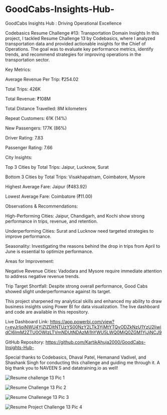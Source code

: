 # GoodCabs-Insights-Hub-

GoodCabs Insights Hub : Driving Operational Excellence 

Codebasics Resume Challenge #13: Transportation Domain Insights
In this project, I tackled Resume Challenge 13 by Codebasics, where I analyzed transportation data and provided actionable insights for the Chief of Operations. The goal was to evaluate key performance metrics, identify trends, and recommend strategies for improving operations in the transportation sector.

Key Metrics:

Average Revenue Per Trip: ₹254.02

Total Trips: 426K

Total Revenue: ₹108M

Total Distance Travelled: 8M kilometers

Repeat Customers: 61K (14%)

New Passengers: 177K (86%)

Driver Rating: 7.83

Passenger Rating: 7.66

City Insights:

Top 3 Cities by Total Trips: Jaipur, Lucknow, Surat

Bottom 3 Cities by Total Trips: Visakhapatnam, Coimbatore, Mysore

Highest Average Fare: Jaipur (₹483.92)

Lowest Average Fare: Coimbatore (₹11.00)

Observations & Recommendations:

High-Performing Cities: Jaipur, Chandigarh, and Kochi show strong performance in trips, revenue, and retention.

Underperforming Cities: Surat and Lucknow need targeted strategies to improve performance.

Seasonality: Investigating the reasons behind the drop in trips from April to June is essential to optimize performance.

Areas for Improvement:

Negative Revenue Cities: Vadodara and Mysore require immediate attention to address negative revenue trends.

Trip Target Shortfall: Despite strong overall performance, Good Cabs showed slight underperformance against its target.

This project sharpened my analytical skills and enhanced my ability to draw business insights using Power BI for data visualization. The live dashboard and code are available in this repository.

Live Dashboard Link: https://app.powerbi.com/view?r=eyJrIjoiNWU4YjZlZDItNTUzYS00NzY2LTk3YjMtYTQyODZkNzU1YzU2IiwidCI6ImM2ZTU0OWIzLTVmNDUtNDAzMi1hYWU5LWQ0MjQ0ZGM1YjJjNCJ9

GitHub Repository: https://github.com/KartikAhuja2000/GoodCabs-Insights-Hub-

Special thanks to Codebasics, Dhaval Patel, Hemanand Vadivel, and Shashank Singh for conducting this challenge and guiding me through it. A big thank you to NAVEEN S and datatraining.io as well!

![Resume challenge 13 Pic 1 ](https://github.com/user-attachments/assets/211828da-829e-4e1a-a411-a70381c686dd)

![Resume Challenge 13 Pic 2 ](https://github.com/user-attachments/assets/d962d29e-7b65-40d9-b2d0-fad2107afc78)

![Resume Challenege 13 Pic 3 ](https://github.com/user-attachments/assets/a9e960e2-f523-4907-9a43-d4d7574e1f2b)

![Resume Project Challenge 13 Pic 4 ](https://github.com/user-attachments/assets/bc78b89c-8469-4c74-a2a3-b278fa348886)





